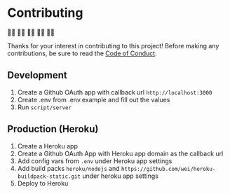 # Contributing

🙌🏻 🙌🏼 🙌🏽 🙌🏾 🙌🏿

Thanks for your interest in contributing to this project! Before making any contributions, be sure to read the [Code of Conduct](CODE_OF_CONDUCT.md).

## Development

1. Create a Github OAuth app with callback url `http://localhost:3000`
2. Create .env from .env.example and fill out the values
3. Run `script/server`

## Production (Heroku)

1. Create a Heroku app
2. Create a Github OAuth App with Heroku app domain as the callback url
3. Add config vars from `.env` under Heroku app settings
4. Add build packs `heroku/nodejs` and `https://github.com/wei/heroku-buildpack-static.git` under heroku app settings
5. Deploy to Heroku